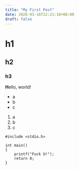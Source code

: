 ```yaml
---
title: "My First Post"
date: 2020-03-16T22:21:10+08:00
draft: false
---
```


# h1
## h2
### h3

**H**ello, world!

- a
- b
- c

1. a
2. b
3. c

```
#include <stdio.h>

int main()
{
    printf("Fuck U!");
    return 0;
}
```